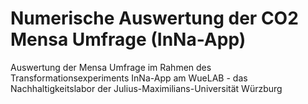 # Numerische Auswertung der CO2 Mensa Umfrage (InNa-App)
Auswertung der Mensa Umfrage im Rahmen des Transformationsexperiments InNa-App am WueLAB - das Nachhaltigkeitslabor der Julius-Maximilians-Universität Würzburg
